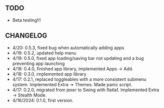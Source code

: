 ## TODO
- Beta testing!!!

## CHANGELOG
- 4/20: 0.5.3, fixed bug when automatically adding apps
- 4/19: 0.5.2, updated help menu
- 4/19: 0.5.0, fixed app loading/saving bar not updating and a bug preventing app launching
- 4/18: 0.4.0, finished app library, implemented Apps -> Add.
- 4/18: 0.3.0, implemented app library
- 4/17: 0.2.1, replaced toggleables with a more consistent submenu system. Implemented Extra -> Themes. Made panic script.
- 4/17: 0.2.0, migrated from jexer to Swing with flatlaf. Implemented Extra -> Stealth Mode.
- 4/16/2024: 0.1.0, first version.